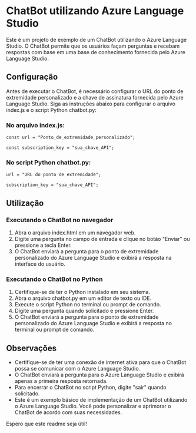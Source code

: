 # ChatBot utilizando Azure Language Studio
<p>Este é um projeto de exemplo de um ChatBot utilizando o Azure Language Studio. O ChatBot permite que os usuários façam perguntas e recebam respostas com base em uma base de conhecimento fornecida pelo Azure Language Studio.</p>

   <h2>Configuração</h2>
   <p>Antes de executar o ChatBot, é necessário configurar o URL do ponto de extremidade personalizado e a chave de assinatura fornecida pelo Azure Language Studio. Siga as instruções abaixo para configurar o arquivo index.js e o script Python chatbot.py:</p>

   <h3>No arquivo index.js:</h3>
   <pre><code>const url = "Ponto_de_extremidade_personalizado";</code></pre>
   <pre><code>const subscription_key = "sua_chave_API";</code></pre>

   <h3>No script Python chatbot.py:</h3>
   <pre><code>url = "URL do ponto de extremidade";</code></pre>
   <pre><code>subscription_key = "sua_chave_API";</code></pre>

   <h2>Utilização</h2>
   <h3>Executando o ChatBot no navegador</h3>
    <ol>
        <li>Abra o arquivo index.html em um navegador web.</li>
        <li>Digite uma pergunta no campo de entrada e clique no botão "Enviar" ou pressione a tecla Enter.</li>
        <li>O ChatBot enviará a pergunta para o ponto de extremidade personalizado do Azure Language Studio e exibirá a resposta na interface do usuário.</li>
    </ol>

   <h3>Executando o ChatBot no Python</h3>
    <ol>
        <li>Certifique-se de ter o Python instalado em seu sistema.</li>
        <li>Abra o arquivo chatbot.py em um editor de texto ou IDE.</li>
        <li>Execute o script Python no terminal ou prompt de comando.</li>
        <li>Digite uma pergunta quando solicitado e pressione Enter.</li>
        <li>O ChatBot enviará a pergunta para o ponto de extremidade personalizado do Azure Language Studio e exibirá a resposta no terminal ou prompt de comando.</li>
    </ol>

   <h2>Observações</h2>
    <ul>
        <li>Certifique-se de ter uma conexão de internet ativa para que o ChatBot possa se comunicar com o Azure Language Studio.</li>
        <li>O ChatBot enviará a pergunta para o Azure Language Studio e exibirá apenas a primeira resposta retornada.</li>
        <li>Para encerrar o ChatBot no script Python, digite "sair" quando solicitado.</li>
        <li>Este é um exemplo básico de implementação de um ChatBot utilizando o Azure Language Studio. Você pode personalizar e aprimorar o ChatBot de acordo com suas necessidades.</li>
    </ul>

   <p>Espero que este readme seja útil!</p>
